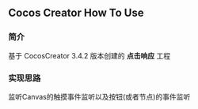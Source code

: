## Cocos Creator How To Use

### 简介

基于 CocosCreator 3.4.2 版本创建的 **点击响应** 工程

### 实现思路
监听Canvas的触摸事件监听以及按钮(或者节点)的事件监听
